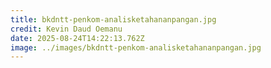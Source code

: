 ```yaml
---
title: bkdntt-penkom-analisketahananpangan.jpg
credit: Kevin Daud Oemanu
date: 2025-08-24T14:22:13.762Z
image: ../images/bkdntt-penkom-analisketahananpangan.jpg
---
```



